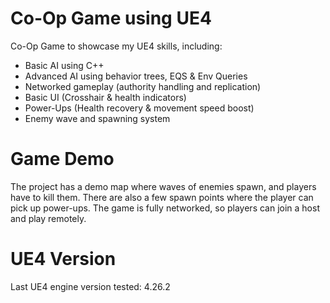# Co-Op Game using UE4
Co-Op Game to showcase my UE4 skills, including:
- Basic AI using C++
- Advanced AI using behavior trees, EQS & Env Queries
- Networked gameplay (authority handling and replication)
- Basic UI (Crosshair & health indicators)
- Power-Ups (Health recovery & movement speed boost)
- Enemy wave and spawning system

# Game Demo
The project has a demo map where waves of enemies spawn, and players have to kill them. There are also a few spawn points where the player can pick up power-ups. The game is fully networked, so players can join a host and play remotely.

# UE4 Version
Last UE4 engine version tested: 4.26.2
